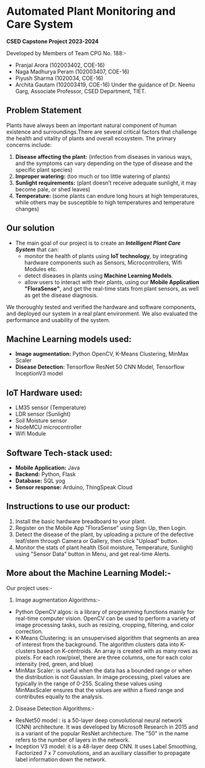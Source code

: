 
# Automated Plant Monitoring and Care System

**CSED Capstone Project 2023-2024**

Developed by Members of Team CPG No. 188:-
- Pranjal Arora (102003402, COE-16)
- Naga Madhurya Peram (102003407, COE-16)
- Piyush Sharma (1020034, COE-16)
- Archita Gautam (102003419, COE-16)
Under the guidance of Dr. Neenu Garg, Associate Professor, CSED Department, TIET.


## Problem Statement

Plants have always been an important natural component of human existence and surroundings.There are several critical factors that challenge the health and vitality of plants and overall ecosystem. The primary concerns include:

1. **Disease affecting the plant:**
(infection from diseases in various ways, and the symptoms can vary depending on the type of disease and the specific plant species)
2. **Improper watering:**
(too much or too little watering of plants) 
3. **Sunlight requirements:**
(plant doesn’t receive adequate sunlight, it may become pale, or shed leaves)
4. **Temperature:**
(some plants can endure long hours at high temperatures, while others may be susceptible to high temperatures and temperature changes)

## Our solution
- The main goal of our project is to create an ***Intelligent Plant Care System*** that can:
    - monitor the health of plants using **IoT technology**, by integrating hardware components such as Sensors, Microcontrollers, Wifi Modules etc. 
    - detect diseases in plants using **Machine Learning Models**. 
    - allow users to interact with their plants, using our **Mobile Application "FloraSense"**, and get the real-time stats from plant sensors, as well as get the disease diagnosis.


We thoroughly tested and verified the hardware and software components, and deployed our system in a real plant environment.
We also evaluated the performance and usability of the system. 

## Machine Learning models used:
- **Image augmentation:** Python OpenCV, K-Means Clustering, MinMax Scaler
- **Disease Detection:** Tensorflow ResNet 50 CNN Model, Tensorflow InceptionV3 model

## IoT Hardware used:
- LM35 sensor (Temperature)
- LDR sensor (Sunlight)
- Soil Moisture sensor
- NodeMCU microcontroller
- Wifi Module

## Software Tech-stack used:
- **Mobile Application:** Java
- **Backend:** Python, Flask
- **Database:** SQL yog
- **Sensor response:** Arduino, ThingSpeak Cloud

## Instructions to use our product:
1. Install the basic hardware breadboard to your plant.
2. Register on the Mobile App "FloraSense" using Sign Up, then Login.
3. Detect the disease of the plant, by uploading a picture of the defective leaf/stem through Camera or Gallery, then click "Upload" button. 
4. Monitor the stats of plant health (Soil moisture, Temperature, Sunlight) using "Sensor Data" button in Menu, and get real-time Alerts.

## More about the Machine Learning Model:-

Our project uses:-

1. Image augmentation Algorithms:-
- Python OpenCV algos: is a library of programming functions mainly for real-time computer vision. OpenCV can be used to perform a variety of image processing tasks, such as resizing, cropping, filtering, and color correction.
- K-Means Clustering: is an unsupervised algorithm that segments an area of interest from the background. The algorithm clusters data into K-clusters based on K-centroids. An array is created with as many rows as pixels. For each row/pixel, there are three columns, one for each color intensity (red, green, and blue)
- MinMax Scaler: is useful when the data has a bounded range or when the distribution is not Gaussian. In image processing, pixel values are typically in the range of 0-255. Scaling these values using MinMaxScaler ensures that the values are within a fixed range and contributes equally to the analysis.

2. Disease Detection Algorithms:-
- ResNet50 model : is a 50-layer deep convolutional neural network (CNN) architecture. It was developed by Microsoft Research in 2015 and is a variant of the popular ResNet architecture. The "50" in the name refers to the number of layers in the network.
- Inception V3 model: it is a 48-layer deep CNN. It uses Label Smoothing, Factorized 7 x 7 convolutions, and an auxiliary classifier to propagate label information down the network. 
